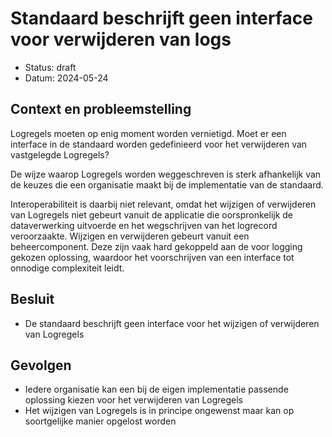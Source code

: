 # Standaard beschrijft geen interface voor verwijderen van logs

- Status: draft
- Datum: 2024-05-24


## Context en probleemstelling

Logregels moeten op enig moment worden vernietigd. Moet er een interface in de standaard worden gedefinieerd voor het verwijderen van vastgelegde Logregels?

De wijze waarop Logregels worden weggeschreven is sterk afhankelijk van de keuzes die een organisatie maakt bij de implementatie van de standaard.

Interoperabiliteit is daarbij niet relevant, omdat het wijzigen of verwijderen van Logregels niet gebeurt vanuit de applicatie die oorspronkelijk de dataverwerking uitvoerde en het wegschrijven van het logrecord veroorzaakte. Wijzigen en verwijderen gebeurt vanuit een beheercomponent. Deze zijn vaak hard gekoppeld aan de voor logging gekozen oplossing, waardoor het voorschrijven van een interface tot onnodige complexiteit leidt.


## Besluit

- De standaard beschrijft geen interface voor het wijzigen of verwijderen van Logregels


## Gevolgen

- Iedere organisatie kan een bij de eigen implementatie passende oplossing kiezen voor het verwijderen van Logregels
- Het wijzigen van Logregels is in principe ongewenst maar kan op soortgelijke manier opgelost worden
